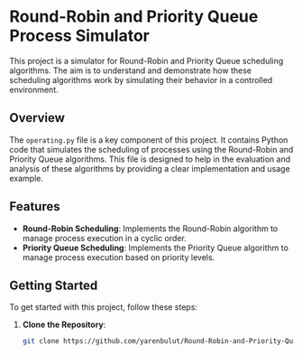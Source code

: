 # Round-Robin and Priority Queue Process Simulator

This project is a simulator for Round-Robin and Priority Queue scheduling algorithms. The aim is to understand and demonstrate how these scheduling algorithms work by simulating their behavior in a controlled environment.

## Overview

The `operating.py` file is a key component of this project. It contains Python code that simulates the scheduling of processes using the Round-Robin and Priority Queue algorithms. This file is designed to help in the evaluation and analysis of these algorithms by providing a clear implementation and usage example.

## Features

- **Round-Robin Scheduling**: Implements the Round-Robin algorithm to manage process execution in a cyclic order.
- **Priority Queue Scheduling**: Implements the Priority Queue algorithm to manage process execution based on priority levels.

## Getting Started

To get started with this project, follow these steps:

1. **Clone the Repository**:
   ```bash
   git clone https://github.com/yarenbulut/Round-Robin-and-Priority-Queue-Process-Simulato.git

